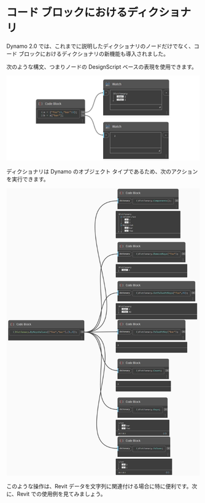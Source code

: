 # コード ブロックにおけるディクショナリ 

Dynamo 2.0 では、これまでに説明したディクショナリのノードだけでなく、コード ブロックにおけるディクショナリの新機能も導入されました。

次のような構文、つまりノードの DesignScript ベースの表現を使用できます。

![](<../images/5-5/1/what is a dictionary - what are the changes (1) (2).jpg>)

ディクショナリは Dynamo のオブジェクト タイプであるため、次のアクションを実行できます。

![](../images/5-5/3/dictionariesincb-actionswithcodeblocks.jpg)

このような操作は、Revit データを文字列に関連付ける場合に特に便利です。次に、Revit での使用例を見てみましょう。
